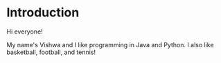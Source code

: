 # Introduction

Hi everyone!

My name's Vishwa and I like programming in Java and Python. I also like basketball, football, and tennis!

